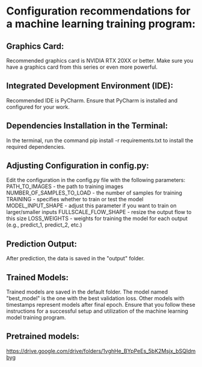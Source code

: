 # Configuration recommendations for a machine learning training program:

## Graphics Card:

Recommended graphics card is NVIDIA RTX 20XX or better. Make sure you have a graphics card from this series or even more powerful.
## Integrated Development Environment (IDE):

Recommended IDE is PyCharm. Ensure that PyCharm is installed and configured for your work.
## Dependencies Installation in the Terminal:

In the terminal, run the command pip install -r requirements.txt to install the required dependencies.
## Adjusting Configuration in config.py:

Edit the configuration in the config.py file with the following parameters:
PATH_TO_IMAGES - the path to training images
NUMBER_OF_SAMPLES_TO_LOAD - the number of samples for training
TRAINING - specifies whether to train or test the model
MODEL_INPUT_SHAPE - adjust this parameter if you want to train on larger/smaller inputs
FULLSCALE_FLOW_SHAPE - resize the output flow to this size
LOSS_WEIGHTS - weights for training the model for each output (e.g., predict_1, predict_2, etc.)
## Prediction Output:

After prediction, the data is saved in the "output" folder.
## Trained Models:

Trained models are saved in the default folder. The model named "best_model" is the one with the best validation loss. Other models with timestamps represent models after final epoch.
Ensure that you follow these instructions for a successful setup and utilization of the machine learning model training program.

## Pretrained models:
https://drive.google.com/drive/folders/1vghHe_BYpPeEs_5bK2Msjx_bSQIdmbyg